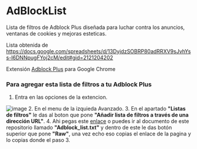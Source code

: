# AdBlockList
Lista de filtros de Adblock Plus diseñada para luchar contra los anuncios, ventanas de cookies y mejoras esteticas.

Lista obtenida de https://docs.google.com/spreadsheets/d/13DyjdzSOBRP80adRRXV9sJvhYss-I6DNNpugFYoj2cM/edit#gid=2121204202

Extensión [Adblock Plus](https://adblockplus.org/) para Google Chrome

### Para agregar esta lista de filtros a tu Adblock Plus

1. Entra en las opciones de la extencion.

![image](https://user-images.githubusercontent.com/54257745/112393499-7571bc00-8cfb-11eb-86ba-9112649aac1a.png)
2. En el menu de la izquieda Avanzado.
3. En el apartado **"Listas de filtros"** le das al boton que pone **"Añadir lista de filtros a través de una dirección URL"**.
4. Ahi pegas este [enlace](https://raw.githubusercontent.com/Xaival/AdBlockList/main/Adblock_list.txt) o puedes ir al documento de este repositorio llamado **"Adblock_list.txt"** y dentro de este le das botón superior que pone **"Raw"**, una vez echo eso copias el enlace de la pagina y lo copias donde el paso 3.
